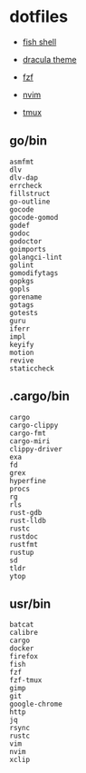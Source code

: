 # dotfiles

- [fish shell](https://fishshell.com/)

- [dracula theme](https://draculatheme.com/fish)

- [fzf](https://github.com/jethrokuan/fzf)

- [nvim](https://neovim.io/)

- [tmux](https://github.com/tmux/tmux)

## go/bin

```
asmfmt
dlv
dlv-dap
errcheck
fillstruct
go-outline
gocode
gocode-gomod
godef
godoc
godoctor
goimports
golangci-lint
golint
gomodifytags
gopkgs
gopls
gorename
gotags
gotests
guru
iferr
impl
keyify
motion
revive
staticcheck
```

## .cargo/bin

```
cargo
cargo-clippy
cargo-fmt
cargo-miri
clippy-driver
exa
fd
grex
hyperfine
procs
rg
rls
rust-gdb
rust-lldb
rustc
rustdoc
rustfmt
rustup
sd
tldr
ytop
```

## usr/bin

```
batcat
calibre
cargo
docker
firefox
fish
fzf
fzf-tmux
gimp
git
google-chrome
http
jq
rsync
rustc
vim
nvim
xclip
```
